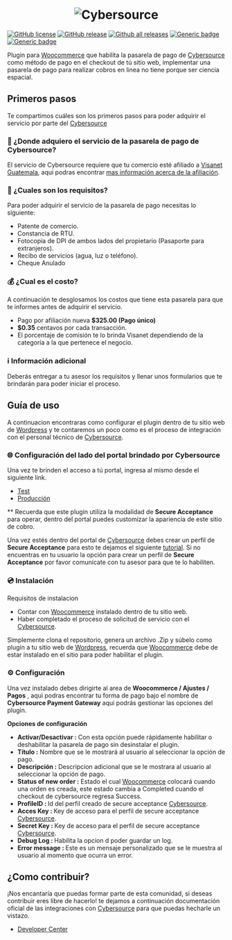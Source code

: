 <h1 align="center">
  <img src="https://skyloft.sfo3.cdn.digitaloceanspaces.com/Repos/woo-cyber.jpg" alt="Cybersource">
</h1>

[![GitHub license](https://img.shields.io/github/license/TipiCode/woocommerce-gateway-cybersource.svg)](https://github.com/TipiCode/woocommerce-gateway-cybersource/blob/master/LICENSE)
[![GitHub release](https://img.shields.io/github/v/release/TipiCode/woocommerce-gateway-cybersource.svg)](https://github.com/TipiCode/woocommerce-gateway-cybersource/releases)
[![Github all releases](https://img.shields.io/github/downloads/TipiCode/woocommerce-gateway-cybersource/total.svg)](https://GitHub.com/TipiCode/woocommerce-gateway-cybersource/releases/)
[![Generic badge](https://img.shields.io/badge/Woocommerce-6.1.0-96588a.svg)](https://woocommerce.com/)
[![Generic badge](https://img.shields.io/badge/Wordpress-5.9.0-21759b.svg)](https://wordpress.com/)

Plugin para [Woocommerce](https://woocommerce.com/) que habilita la pasarela de pago de [Cybersource](https://www.cybersource.com/es-mx.html) como método de pago en el checkout de tú sitio web, implementar una pasarela de pago para realizar cobros en linea no tiene porque ser ciencia espacial.

## Primeros pasos
Te compartimos cuáles son los primeros pasos para poder adquirir el servicio por parte del [Cybersource](https://www.cybersource.com/es-mx.html)

### 📌 ¿Donde adquiero el servicio de la pasarela de pago de Cybersource?
El servicio de Cybersource requiere que tu comercio esté afiliado a [Visanet Guatemala](https://www.visanet.com.gt/), aqui podras encontrar [mas información acerca de la afiliación](https://www.visanet.com.gt/Comercios/RequisitosAfiliacion).

### 📃 ¿Cuales son los requisitos?
Para poder adquirir el servicio de la pasarela de pago necesitas lo siguiente: 
- Patente de comercio.
- Constancia de RTU.
- Fotocopia de DPI de ambos lados del propietario (Pasaporte para extranjeros).
- Recibo de servicios (agua, luz o teléfono).
- Cheque Anulado

### 💰 ¿Cual es el costo?
A continuación te desglosamos los costos que tiene esta pasarela para que te informes antes de adquirir el servicio.
- Pago por afiliación nueva <strong>$325.00 (Pago único)</strong>
- <strong>$0.35</strong> centavos por cada transacción.
- El porcentaje de comisión te lo brinda Visanet dependiendo de la categoría a la que pertenece el negocio.

### ℹ️ Información adicional
Deberás entregar a tu asesor los requisitos y llenar unos formularios que te brindarán para poder iniciar el proceso.

## Guía de uso
A continuacion encontraras como configurar el plugin dentro de tu sitio web de [Wordpress](https://wordpress.com/) y te contaremos un poco como es el proceso de integración con el personal técnico de [Cybersource](https://www.cybersource.com/es-mx.html).

### 🌐 Configuración del lado del portal brindado por Cybersource
Una vez te brinden el acceso a tú portal, ingresa al mismo desde el siguiente link.
- [Test](https://ubctest.cybersource.com/ebc2/)
- [Producción](https://visanetgt.ubc.cybersource.com/ebc2/)

** Recuerda que este plugin utiliza la modalidad de <strong>Secure Acceptance</strong> para operar, dentro del portal puedes customizar la apariencia de este sitio de cobro.

Una vez estés dentro del portal de [Cybersource](https://www.cybersource.com/es-mx.html) debes crear un perfil de <strong>Secure Acceptance</strong> para esto te dejamos el siguiente [tutorial](https://www.ryanplugins.com/how-to-setup-cybersource-secure-acceptance-profile/). Si no encuentras en tu usuario la opción para crear un perfil de <strong>Secure Acceptance</strong> por favor comunícate con tu asesor para que te lo habiliten.

### 💿 Instalación
Requisitos de instalacion
- Contar con [Woocommerce](https://woocommerce.com/) instalado dentro de tu sitio web.
- Haber completado el proceso de solicitud de servicio con el [Cybersource](https://www.cybersource.com/es-mx.html).

Simplemente clona el repositorio, genera un archivo .Zip y súbelo como plugin a tu sitio web de [Wordpress](https://wordpress.com/), recuerda que [Woocommerce](https://woocommerce.com/) debe de estar instalado en el sitio para poder habilitar el plugin.

### ⚙️ Configuración
Una vez instalado debes dirigirte al area de <strong>Woocommerce / Ajustes / Pagos</strong> , aqui podras encontrar tu forma de pago bajo el nombre de <strong>Cybersource Payment Gateway</strong> aqui podrás gestionar las opciones del plugin. 

<strong>Opciones de configuración</strong>
- <strong>Activar/Desactivar :</strong> Con esta opción puede rápidamente habilitar o deshabilitar la pasarela de pago sin desinstalar el plugin.
- <strong>Título :</strong> Nombre que se le mostrará al usuario al seleccionar la opción de pago.
- <strong>Descripción :</strong> Descripcion adicional que se le mostrara al usuario al seleccionar la opción de pago.
- <strong>Status of new order :</strong> Estado el cual [Woocommerce](https://woocommerce.com/) colocará cuando una orden es creada, este estado cambia a Completed cuando el checkout de cybersource regresa Success.
- <strong>ProfileID : </strong> Id del perfil creado de secure acceptance [Cybersource](https://visanetgt.ubc.cybersource.com/ebc2/).
- <strong>Acces Key : </strong> Key de acceso para el perfil de secure acceptance [Cybersource](https://visanetgt.ubc.cybersource.com/ebc2/).
- <strong>Secret Key : </strong> Key de acceso para el perfil de secure acceptance [Cybersource](https://visanetgt.ubc.cybersource.com/ebc2/).
- <strong>Debug Log : </strong> Habilita la opcion d poder guardar un log.
- <strong>Error message : </strong> Este es un mensaje personalizado que se le muestra al usuario al momento que ocurra un error.

## ¿Como contribuir?
¡Nos encantaría que puedas formar parte de esta comunidad, si deseas contribuir eres libre de hacerlo! te dejamos a continuación documentación oficial de las integraciones con  [Cybersource](https://www.cybersource.com/es-mx.html) para que puedas hecharle un vistazo.
- [Developer Center](https://developer.cybersource.com/api/developer-guides.html)
